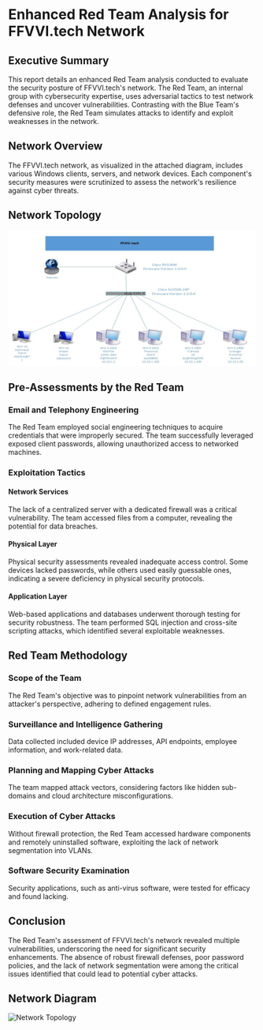 # Enhanced Red Team Analysis for FFVVI.tech Network

## Executive Summary

This report details an enhanced Red Team analysis conducted to evaluate the security posture of FFVVI.tech's network. The Red Team, an internal group with cybersecurity expertise, uses adversarial tactics to test network defenses and uncover vulnerabilities. Contrasting with the Blue Team's defensive role, the Red Team simulates attacks to identify and exploit weaknesses in the network.

## Network Overview

The FFVVI.tech network, as visualized in the attached diagram, includes various Windows clients, servers, and network devices. Each component's security measures were scrutinized to assess the network's resilience against cyber threats.

## Network Topology

![Network Topology](../Images/topology2.png)

## Pre-Assessments by the Red Team

### Email and Telephony Engineering

The Red Team employed social engineering techniques to acquire credentials that were improperly secured. The team successfully leveraged exposed client passwords, allowing unauthorized access to networked machines.

### Exploitation Tactics

#### Network Services

The lack of a centralized server with a dedicated firewall was a critical vulnerability. The team accessed files from a computer, revealing the potential for data breaches.

#### Physical Layer

Physical security assessments revealed inadequate access control. Some devices lacked passwords, while others used easily guessable ones, indicating a severe deficiency in physical security protocols.

#### Application Layer

Web-based applications and databases underwent thorough testing for security robustness. The team performed SQL injection and cross-site scripting attacks, which identified several exploitable weaknesses.

## Red Team Methodology

### Scope of the Team

The Red Team's objective was to pinpoint network vulnerabilities from an attacker's perspective, adhering to defined engagement rules.

### Surveillance and Intelligence Gathering

Data collected included device IP addresses, API endpoints, employee information, and work-related data.

### Planning and Mapping Cyber Attacks

The team mapped attack vectors, considering factors like hidden sub-domains and cloud architecture misconfigurations.

### Execution of Cyber Attacks

Without firewall protection, the Red Team accessed hardware components and remotely uninstalled software, exploiting the lack of network segmentation into VLANs.

### Software Security Examination

Security applications, such as anti-virus software, were tested for efficacy and found lacking.

## Conclusion

The Red Team's assessment of FFVVI.tech's network revealed multiple vulnerabilities, underscoring the need for significant security enhancements. The absence of robust firewall defenses, poor password policies, and the lack of network segmentation were among the critical issues identified that could lead to potential cyber attacks.

## Network Diagram

![Network Topology](./path/to/network_diagram.png)
